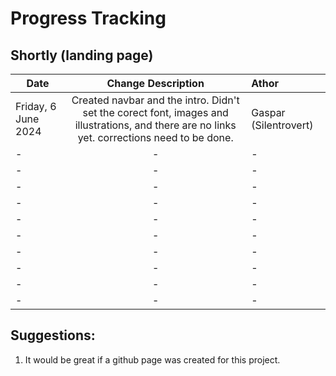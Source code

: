 # Progress Tracking

## Shortly (landing page)

| Date   |     Change Description      | Athor |
|----------|:-------------:|:--------------|
| Friday, 6 June 2024 |  Created navbar and the intro.  Didn't set the corect font, images and illustrations, and there are no links yet. corrections need to be done.| Gaspar (Silentrovert) |
|  - | - | - |
|  - | - | - |
|  - | - | - |
|  - | - | - |
|  - | - | - |
|  - | - | - |
|  - | - | - |
|  - | - | - |
|  - | - | - |
|  - | - | - |


## Suggestions:

1. It would be great if a github page was created for this project. 